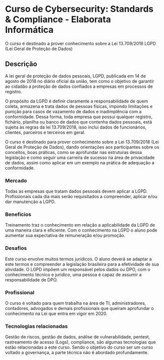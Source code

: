 # Curso de Cybersecurity: Standards & Compliance - Elaborata Informática
O curso é destinado a prover conhecimento sobre a Lei 13.709/2018 LGPD (Lei Geral de Proteção de Dados)

## Descrição

A lei geral de proteção de dados pessoais, LGPD, publicada em 14 de agosto de 2018 no diário oficial da união, tem como o objetivo de garantir ao cidadão a proteção de dados confiados a empresas em processos de registro.

O propósito da LGPD é definir claramente a responsabilidade de quem coleta, armazena e trata dados de pessoas físicas, impondo limitações e punição para casos de vazamento de dados e inadimplência com a conformidade. Dessa forma, toda empresa que possui qualquer registro, fichário, planilha ou banco de dados que contenha dados pessoais, está sujeita às regras da lei 13.709/2018, isso inclui dados de funcionários, clientes, parceiros e terceiros em geral.

O curso é destinado para prover conhecimento sobre a Lei 13.709/2018 (Lei Geral de Proteção de Dados), dando orientações aos participantes sobre os conceitos, boas práticas, como se aprofundar nas estruturas dessa legislação e como seguir uma carreira de sucesso na área de privacidade de dados, assim como aplicar em um exemplo na prática de adequação a conformidade.

### Mercado
Todas as empresas que tratam dados pessoais devem aplicar a LGPD. Profissionais cada dia mais serão requisitados a compreender, aplicar e/ou dar manutenção a LGPD.

### Benefícios
Treinamento traz o conhecimento em relação a aplicabilidade da LGPD de uma maneira clara e eficiente. Com o conhecimento na LGPD o aluno pode aumentar sua expectativa de remuneração e/ou promoção.

### Desafios
Este curso envolve muitos termos jurídicos. O aluno deverá se adaptar a este termos e compreender a legislação brasileira para a efetividade de sua atividade. O LGPD impõem um responsável pelos dados ou DPO, com o conhecimento técnico e jurídico, uma pessoa é capaz de assumir a responsabilidade de DPO.

### Profissional
O curso é voltado para quem trabalha na área de TI, administradores, contadores, advogados e demais profissionais que queiram aprofundar o conhecimento na Lei que entra em vigor em 2020.

### Tecnologias relacionadas
Gestão de riscos, gestão de dados, análise de vulnerabilidade, pentest, rastreamento de acesso (Logs), compliance, são algumas tecnologias que estão relacionadas a este curso. Sendo o objetivo do curso ser um curso voltado a governança, a parte técnica não é abordado profundamente.
